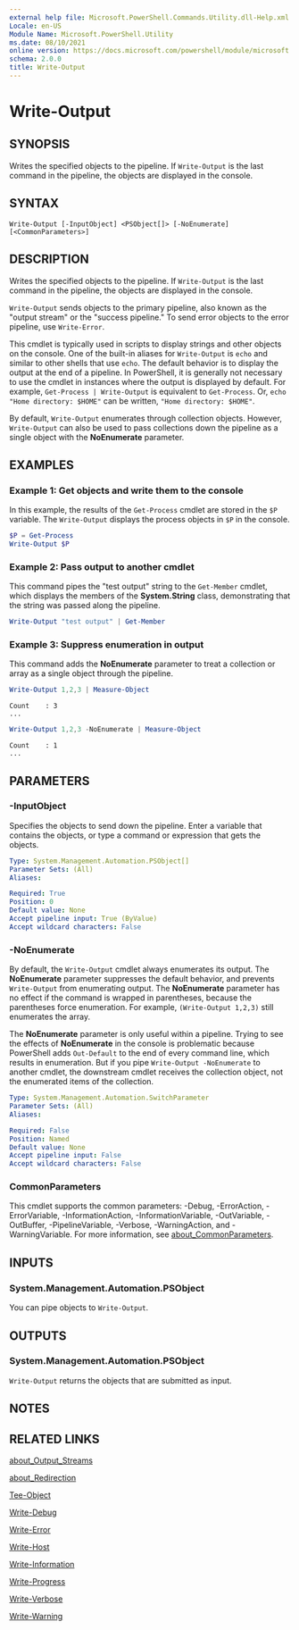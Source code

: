 ```yaml
---
external help file: Microsoft.PowerShell.Commands.Utility.dll-Help.xml
Locale: en-US
Module Name: Microsoft.PowerShell.Utility
ms.date: 08/10/2021
online version: https://docs.microsoft.com/powershell/module/microsoft.powershell.utility/write-output?view=powershell-7.2&WT.mc_id=ps-gethelp
schema: 2.0.0
title: Write-Output
---
```

# Write-Output

## SYNOPSIS
Writes the specified objects to the pipeline. If `Write-Output` is the last command in the pipeline,
the objects are displayed in the console.

## SYNTAX

```
Write-Output [-InputObject] <PSObject[]> [-NoEnumerate] [<CommonParameters>]
```

## DESCRIPTION

Writes the specified objects to the pipeline. If `Write-Output` is the last command in the pipeline,
the objects are displayed in the console.

`Write-Output` sends objects to the primary pipeline, also known as the "output stream" or the
"success pipeline." To send error objects to the error pipeline, use `Write-Error`.

This cmdlet is typically used in scripts to display strings and other objects on the console. One of
the built-in aliases for `Write-Output` is `echo` and similar to other shells that use `echo`. The
default behavior is to display the output at the end of a pipeline. In PowerShell, it is generally
not necessary to use the cmdlet in instances where the output is displayed by default. For example,
`Get-Process | Write-Output` is equivalent to `Get-Process`. Or, `echo "Home directory: $HOME"` can
be written, `"Home directory: $HOME"`.

By default, `Write-Output` enumerates through collection objects. However, `Write-Output` can also
be used to pass collections down the pipeline as a single object with the **NoEnumerate** parameter.

## EXAMPLES

### Example 1: Get objects and write them to the console

In this example, the results of the `Get-Process` cmdlet are stored in the `$P` variable. The
`Write-Output` displays the process objects in `$P` in the console.

```powershell
$P = Get-Process
Write-Output $P
```

### Example 2: Pass output to another cmdlet

This command pipes the "test output" string to the `Get-Member` cmdlet, which displays the members
of the **System.String** class, demonstrating that the string was passed along the pipeline.

```powershell
Write-Output "test output" | Get-Member
```

### Example 3: Suppress enumeration in output

This command adds the **NoEnumerate** parameter to treat a collection or array as a single object
through the pipeline.

```powershell
Write-Output 1,2,3 | Measure-Object
```

```Output
Count    : 3
...
```

```powershell
Write-Output 1,2,3 -NoEnumerate | Measure-Object
```

```Output
Count    : 1
...
```

## PARAMETERS

### -InputObject

Specifies the objects to send down the pipeline. Enter a variable that contains the objects, or type
a command or expression that gets the objects.

```yaml
Type: System.Management.Automation.PSObject[]
Parameter Sets: (All)
Aliases:

Required: True
Position: 0
Default value: None
Accept pipeline input: True (ByValue)
Accept wildcard characters: False
```

### -NoEnumerate

By default, the `Write-Output` cmdlet always enumerates its output. The **NoEnumerate** parameter
suppresses the default behavior, and prevents `Write-Output` from enumerating output. The
**NoEnumerate** parameter has no effect if the command is wrapped in parentheses, because the
parentheses force enumeration. For example, `(Write-Output 1,2,3)` still enumerates the array.

The **NoEnumerate** parameter is only useful within a pipeline. Trying to see the effects of
**NoEnumerate** in the console is problematic because PowerShell adds `Out-Default` to the end of
every command line, which results in enumeration. But if you pipe `Write-Output -NoEnumerate` to
another cmdlet, the downstream cmdlet receives the collection object, not the enumerated items of
the collection.

```yaml
Type: System.Management.Automation.SwitchParameter
Parameter Sets: (All)
Aliases:

Required: False
Position: Named
Default value: None
Accept pipeline input: False
Accept wildcard characters: False
```

### CommonParameters

This cmdlet supports the common parameters: -Debug, -ErrorAction, -ErrorVariable,
-InformationAction, -InformationVariable, -OutVariable, -OutBuffer, -PipelineVariable, -Verbose,
-WarningAction, and -WarningVariable. For more information, see
[about_CommonParameters](https://go.microsoft.com/fwlink/?LinkID=113216).

## INPUTS

### System.Management.Automation.PSObject

You can pipe objects to `Write-Output`.

## OUTPUTS

### System.Management.Automation.PSObject

`Write-Output` returns the objects that are submitted as input.

## NOTES

## RELATED LINKS

[about_Output_Streams](../Microsoft.PowerShell.Core/About/about_Output_Streams.md)

[about_Redirection](../Microsoft.PowerShell.Core/About/about_Redirection.md)

[Tee-Object](Tee-Object.md)

[Write-Debug](Write-Debug.md)

[Write-Error](Write-Error.md)

[Write-Host](Write-Host.md)

[Write-Information](Write-Information.md)

[Write-Progress](Write-Progress.md)

[Write-Verbose](Write-Verbose.md)

[Write-Warning](Write-Warning.md)
